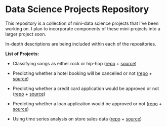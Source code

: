 # Data Science Projects Repository

This repository is a collection of mini-data science projects that I've been working on. I plan to incorporate components of these mini-projects into a larger project soon.

In-depth descriptions are being included within each of the repositories.

**List of Projects:**

- Classifying songs as either rock or hip-hop ([repo](https://github.com/kpath1999/datacamp-projects/tree/main/01-classification-song-genre) + [source](https://app.datacamp.com/learn/projects/449))

- Predicting whether a hotel booking will be cancelled or not ([repo](https://github.com/kpath1999/datacamp-projects/tree/main/02-hotel-booking-demand) + [source](https://www.datacamp.com/workspace/datasets/dataset-python-hotel-booking-demand))

- Predicting whether a credit card application would be approved or not ([repo](https://github.com/kpath1999/datacamp-projects/tree/main/03-credit-card-approval) + [source](https://app.datacamp.com/learn/projects/558))

- Predicting whether a loan application would be approved or not ([repo](https://github.com/kpath1999/datacamp-projects/tree/main/04-loan-approval-predictor) + [source](https://www.datacamp.com/workspace/datasets/dataset-python-loans))

- Using time series analysis on store sales data ([repo](https://github.com/kpath1999/datacamp-projects/tree/main/05-grocery-time-series) + [source](https://www.kaggle.com/competitions/store-sales-time-series-forecasting/code?competitionId=29781&sortBy=voteCount&language=Python))
